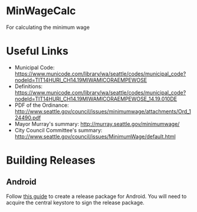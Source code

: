 # MinWageCalc
For calculating the minimum wage

# Useful Links

* Municipal Code: https://www.municode.com/library/wa/seattle/codes/municipal_code?nodeId=TIT14HURI_CH14.19MIWAMICORAEMPEWOSE
* Definitions: https://www.municode.com/library/wa/seattle/codes/municipal_code?nodeId=TIT14HURI_CH14.19MIWAMICORAEMPEWOSE_14.19.010DE
* PDF of the Ordinance: http://www.seattle.gov/council/issues/minimumwage/attachments/Ord_124490.pdf
* Mayor Murray's summary: http://murray.seattle.gov/minimumwage/
* City Council Committee's summary: http://www.seattle.gov/council/issues/MinimumWage/default.html

# Building Releases

## Android

Follow [this guide](http://himanen.info/publishing-android-app-to-google-play-store-with-cordova-cli/) to create a release package for Android. 
You will need to acquire the central keystore to sign the release package.
